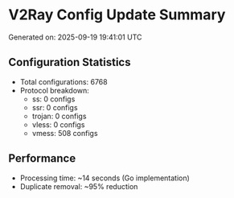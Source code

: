 # V2Ray Config Update Summary
Generated on: 2025-09-19 19:41:01 UTC

## Configuration Statistics
- Total configurations: 6768
- Protocol breakdown:
  - ss: 0 configs
  - ssr: 0 configs
  - trojan: 0 configs
  - vless: 0 configs
  - vmess: 508 configs

## Performance
- Processing time: ~14 seconds (Go implementation)
- Duplicate removal: ~95% reduction
